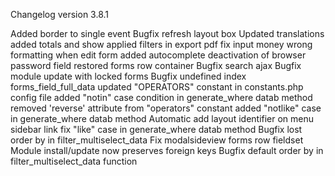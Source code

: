 Changelog version 3.8.1
 
Added border to single event
Bugfix refresh layout box
Updated translations
added totals and show applied filters in export pdf
fix input money wrong formatting when edit form
added autocomplete deactivation of browser password field
restored forms row container
Bugfix search ajax
Bugfix module update with locked forms
Bugfix undefined index forms_field_full_data
updated "OPERATORS" constant in constants.php config file
added "notin" case condition in generate_where datab method
removed 'reverse' attribute from "operators" constant
added "notlike" case in generate_where datab method
Automatic add layout identifier on menu sidebar link
fix "like" case in generate_where datab method
Bugfix lost order by in filter_multiselect_data
Fix modalsideview forms row fieldset
Module install/update now preserves foreign keys
Bugfix default order by in filter_multiselect_data function

